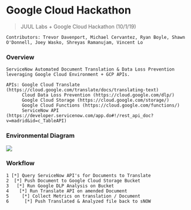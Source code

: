 Google Cloud Hackathon
===========================
> JUUL Labs + Google Cloud Hackathon (10/1/19)

```
Contributors: Trevor Davenport, Michael Cervantez, Ryan Boyle, Shawn O'Donnell, Joey Wasko, Shreyas Ramanujam, Vincent Lo
```

### Overview ###
```
ServiceNow Automated Document Translation & Data Loss Prevention leveraging Google Cloud Environment + GCP APIs.

APIs: Google Cloud Translate (https://cloud.google.com/translate/docs/translating-text)
      Cloud Data Loss Prevention (https://cloud.google.com/dlp/)
      Google Cloud Storage (https://cloud.google.com/storage/)
      Google Cloud Functions (https://cloud.google.com/functions/)
      ServiceNow API (https://developer.servicenow.com/app.do#!/rest_api_doc?v=madrid&id=c_TableAPI)
```

### Environmental Diagram ###
![](https://i.imgur.com/DdLZbnV.jpg)


### Workflow ###
```
1 [*] Query ServiceNow API's for Documents to Translate
2  [*] Push Document to Google Cloud Storage Bucket
3   [*] Run Google DLP Analysis on Bucket
4    [*] Run Translate API on amended Document
5     [*] Collect Metrics on translation / Document
6      [*] Push Translated & Analyzed file back to sNOW
```
